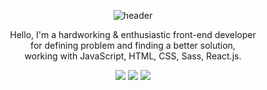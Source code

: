 <div align=center>
  
![header](https://capsule-render.vercel.app/api?type=waving&?color=gradient&height=260&section=header&text=Hello👋%20I'm%20SARAHSEA&fontSize=30&fontColor=ffffff)

  <p>Hello, I'm a hardworking & enthusiastic front-end developer</br>for defining problem and finding a better solution,</br>working with JavaScript, HTML, CSS, Sass, React.js.</p>

  <a href="https://velog.io/@sarahsea" target="_blank"><img src="https://img.shields.io/badge/ㅤVelog-41c39d?style=flat&logo=Vimeo&logoColor=ffffff"/></a> 
  <a href="https://swanky-adapter-c75.notion.site/SARAHSEA-wiki-aa029df0b4784b1db275c34649f330a8" target="_blank"><img src="https://img.shields.io/badge/ㅤNotion-ffffff?style=flat&logo=Notion&logoColor=000000"/></a> 
  <a href="mailto:whatsa25@gmail.com" target="_blank"><img src="https://img.shields.io/badge/ㅤwhatsa25@gmail.com-222222?style=flat&logo=GMail&logoColor=ffffff"/></a>
</div>

